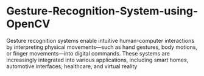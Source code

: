 # Gesture-Recognition-System-using-OpenCV
Gesture recognition systems enable intuitive human-computer interactions by interpreting physical movements—such as hand gestures, body motions, or finger movements—into digital commands. These systems are increasingly integrated into various applications, including smart homes, automotive interfaces, healthcare, and virtual reality
